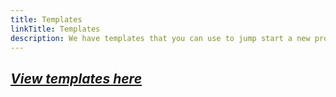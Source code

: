 ```yaml
---
title: Templates
linkTitle: Templates
description: We have templates that you can use to jump start a new project or take your existing project to the next level.
---
```


## [_View templates here_](/maintainers/github/templates/)